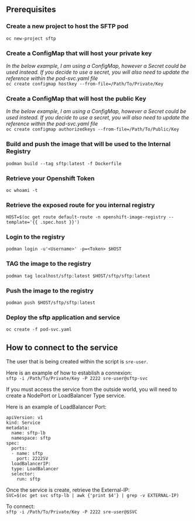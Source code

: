 ## Prerequisites

### Create a new project to host the SFTP pod  
`oc new-project sftp`  

### Create a ConfigMap that will host your private key  
*In the below example, I am using a ConfigMap, however a Secret could be used instead.  If you decide to use a secret, you will also need to update the reference within the pod-svc.yaml file*  
`oc create configmap hostkey --from-file=/Path/To/Private/Key`  


### Create a ConfigMap that will host the public Key  
*In the below example, I am using a ConfigMap, however a Secret could be used instead.  If you decide to use a secret, you will also need to update the reference within the pod-svc.yaml file*  
`oc create configmap authorizedkeys --from-file=/Path/To/Public/Key`  

### Build and push the image that will be used to the Internal Registry
`podman build --tag sftp:latest -f Dockerfile`

### Retrieve your Openshift Token  
`oc whoami -t`  

### Retrieve the exposed route for you internal registry  
`HOST=$(oc get route default-route -n openshift-image-registry --template='{{ .spec.host }}')`  

### Login to the registry  
`podman login -u'<Username>' -p=<Token> $HOST`  

### TAG the image to the registry  
`podman tag localhost/sftp:latest $HOST/sftp/sftp:latest`  

### Push the image to the registry  
`podman push $HOST/sftp/sftp:latest`

### Deploy the sftp application and service  
`oc create -f pod-svc.yaml`  

## How to connect to the service

The user that is being created within the script is `sre-user`.  

Here is an example of how to establish a connexion:  
`sftp -i /Path/To/Private/Key -P 2222 sre-user@sftp-svc`

If you must access the service from the outside world, you will need to create a NodePort or LoadBalancer Type service.  

Here is an example of LoadBalancer Port:  
```
apiVersion: v1
kind: Service
metadata:
  name: sftp-lb
  namespace: sftp
spec:
  ports:
  - name: sftp
    port: 2222SV
  loadBalancerIP:
  type: LoadBalancer 
  selector:
    run: sftp
```

Once the service is create, retrieve the External-IP:  
`SVC=$(oc get svc sftp-lb | awk {'print $4'} | grep -v EXTERNAL-IP)`

To connect:  
`sftp -i /Path/To/Private/Key -P 2222 sre-user@$SVC`

